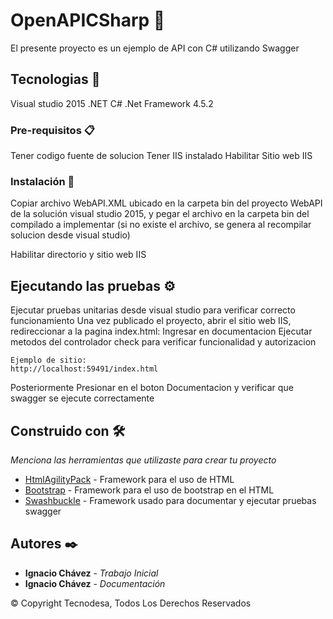 # OpenAPICSharp 🚀

El presente proyecto es un ejemplo de API con C# utilizando Swagger

## Tecnologias 📌

Visual studio 2015 .NET C#
.Net Framework 4.5.2

### Pre-requisitos 📋

Tener codigo fuente de solucion
Tener IIS instalado
Habilitar Sitio web IIS

### Instalación 🔧

Copiar archivo WebAPI.XML ubicado en la carpeta bin del proyecto WebAPI de la solución visual studio 2015, y pegar el archivo en la carpeta bin del compilado a implementar (si no existe el archivo, se genera al recompilar solucion desde visual studio)

Habilitar directorio y sitio web IIS

## Ejecutando las pruebas ⚙️

Ejecutar pruebas unitarias desde visual studio para verificar correcto funcionamiento
Una vez publicado el proyecto, abrir el sitio web IIS, redireccionar a la pagina index.html:
Ingresar en documentacion
Ejecutar metodos del controlador check para verificar funcionalidad y autorizacion
```
Ejemplo de sitio:
http://localhost:59491/index.html
```

Posteriormente Presionar en el boton Documentacion y verificar que swagger se ejecute correctamente

## Construido con 🛠️

_Menciona las herramientas que utilizaste para crear tu proyecto_

* [HtmlAgilityPack](https://html-agility-pack.net/) - Framework para el uso de HTML
* [Bootstrap](https://getbootstrap.com/) - Framework para el uso de bootstrap en el HTML
* [Swashbuckle](https://github.com/OAI/OpenAPI-Specification/blob/main/versions/2.0.md) - Framework usado para documentar y ejecutar pruebas swagger

## Autores ✒️

* **Ignacio Chávez** - *Trabajo Inicial*
* **Ignacio Chávez** - *Documentación*

© Copyright Tecnodesa, Todos Los Derechos Reservados
